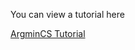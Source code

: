 You can view a tutorial here 

[ArgminCS Tutorial](https://terrytianyuzhang.github.io/argminCS/demo_CSargmin.html)